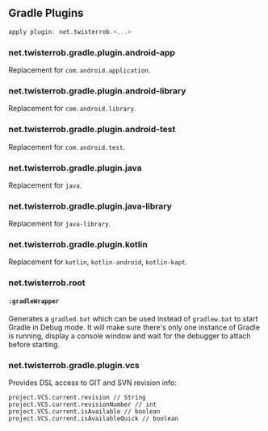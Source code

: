 ## Gradle Plugins

```gradle
apply plugin: net.twisterrob.<...>
```

### net.twisterrob.gradle.plugin.android-app
Replacement for `com.android.application`.

### net.twisterrob.gradle.plugin.android-library
Replacement for `com.android.library`.

### net.twisterrob.gradle.plugin.android-test
Replacement for `com.android.test`.

### net.twisterrob.gradle.plugin.java
Replacement for `java`.

### net.twisterrob.gradle.plugin.java-library
Replacement for `java-library`.

### net.twisterrob.gradle.plugin.kotlin
Replacement for `kotlin`, `kotlin-android`, `kotlin-kapt`.

### net.twisterrob.root

#### `:gradleWrapper`

Generates a `gradled.bat` which can be used instead of `gradlew.bat` to start Gradle in Debug mode.
It will make sure there's only one instance of Gradle is running, display a console window and wait for the debugger to attach before starting.

### net.twisterrob.gradle.plugin.vcs
Provides DSL access to GIT and SVN revision info:
```
project.VCS.current.revision // String
project.VCS.current.revisionNumber // int
project.VCS.current.isAvailable // boolean
project.VCS.current.isAvailableQuick // boolean
```
